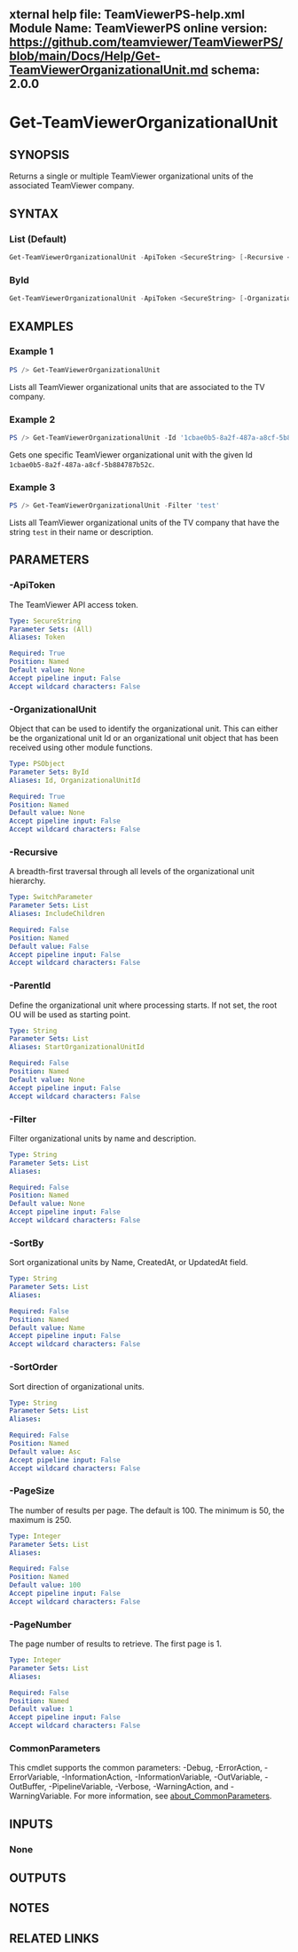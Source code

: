 xternal help file: TeamViewerPS-help.xml
Module Name: TeamViewerPS
online version: https://github.com/teamviewer/TeamViewerPS/blob/main/Docs/Help/Get-TeamViewerOrganizationalUnit.md
schema: 2.0.0
---

# Get-TeamViewerOrganizationalUnit

## SYNOPSIS

Returns a single or multiple TeamViewer organizational units of the associated TeamViewer company.

## SYNTAX

### List (Default)

```powershell
Get-TeamViewerOrganizationalUnit -ApiToken <SecureString> [-Recursive <Switch>] [-ParentId <String>] [-Filter <String>] [-SortBy <String>] [-SortOrder <String>] [-PageSize <int>] [-PageNumber <int>][<CommonParameters>]
```

### ById

```powershell
Get-TeamViewerOrganizationalUnit -ApiToken <SecureString> [-OrganizationalUnit <PSObject>] [<CommonParameters>]
```

## EXAMPLES

### Example 1

```powershell
PS /> Get-TeamViewerOrganizationalUnit
```

Lists all TeamViewer organizational units that are associated to the TV company.

### Example 2

```powershell
PS /> Get-TeamViewerOrganizationalUnit -Id '1cbae0b5-8a2f-487a-a8cf-5b884787b52c'
```

Gets one specific TeamViewer organizational unit with the given Id `1cbae0b5-8a2f-487a-a8cf-5b884787b52c`.

### Example 3

```powershell
PS /> Get-TeamViewerOrganizationalUnit -Filter 'test'
```

Lists all TeamViewer organizational units of the TV company that have the string `test` in their name or description.

## PARAMETERS

### -ApiToken

The TeamViewer API access token.

```yaml
Type: SecureString
Parameter Sets: (All)
Aliases: Token

Required: True
Position: Named
Default value: None
Accept pipeline input: False
Accept wildcard characters: False
```
### -OrganizationalUnit
Object that can be used to identify the organizational unit.
This can either be the organizational unit Id or an organizational unit object
that has been received using other module functions.
```yaml
Type: PSObject
Parameter Sets: ById
Aliases: Id, OrganizationalUnitId

Required: True
Position: Named
Default value: None
Accept pipeline input: False
Accept wildcard characters: False
```
### -Recursive
A breadth-first traversal through all levels of the organizational unit hierarchy.
```yaml
Type: SwitchParameter
Parameter Sets: List
Aliases: IncludeChildren

Required: False
Position: Named
Default value: False
Accept pipeline input: False
Accept wildcard characters: False
```
### -ParentId
Define the organizational unit where processing starts. If not set, the root OU will be used as starting point.
```yaml
Type: String
Parameter Sets: List
Aliases: StartOrganizationalUnitId

Required: False
Position: Named
Default value: None
Accept pipeline input: False
Accept wildcard characters: False
```
### -Filter
Filter organizational units by name and description.
```yaml
Type: String
Parameter Sets: List
Aliases:

Required: False
Position: Named
Default value: None
Accept pipeline input: False
Accept wildcard characters: False
```
### -SortBy
Sort organizational units by Name, CreatedAt, or UpdatedAt field.
```yaml
Type: String
Parameter Sets: List
Aliases:

Required: False
Position: Named
Default value: Name
Accept pipeline input: False
Accept wildcard characters: False
```
### -SortOrder
Sort direction of organizational units.
```yaml
Type: String
Parameter Sets: List
Aliases:

Required: False
Position: Named
Default value: Asc
Accept pipeline input: False
Accept wildcard characters: False
```
### -PageSize
The number of results per page. The default is 100. The minimum is 50, the maximum is 250.
```yaml
Type: Integer
Parameter Sets: List
Aliases:

Required: False
Position: Named
Default value: 100
Accept pipeline input: False
Accept wildcard characters: False
```
### -PageNumber
The page number of results to retrieve. The first page is 1.
```yaml
Type: Integer
Parameter Sets: List
Aliases:

Required: False
Position: Named
Default value: 1
Accept pipeline input: False
Accept wildcard characters: False
```
### CommonParameters
This cmdlet supports the common parameters: -Debug, -ErrorAction, -ErrorVariable, -InformationAction, -InformationVariable, -OutVariable, -OutBuffer, -PipelineVariable, -Verbose, -WarningAction, and -WarningVariable. For more information, see [about_CommonParameters](http://go.microsoft.com/fwlink/?LinkID=113216).
## INPUTS
### None
## OUTPUTS
## NOTES
## RELATED LINKS
